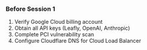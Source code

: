 ### Before Session 1

1. Verify Google Cloud billing account
2. Obtain all API keys (Leafly, OpenAI, Anthropic)
3. Complete PCI vulnerability scan
4. Configure Cloudflare DNS for Cloud Load Balancer

